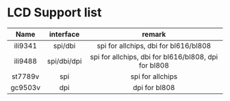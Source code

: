 # LCD Support list

| Name | interface | remark |
|:---:|:------:|:------:|
| ili9341 | spi/dbi  | spi for allchips, dbi for bl616/bl808 |
| ili9488 | spi/dbi/dpi  | spi for allchips, dbi for bl616/bl808, dpi for bl808 |
| st7789v | spi  | spi for allchips |
| gc9503v | dpi  | dpi for bl808 |